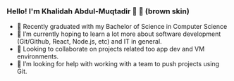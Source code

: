 ### Hello! I'm Khalidah Abdul-Muqtadir 👋 👩 (brown skin)

- 🔭 Recently graduated with my Bachelor of Science in Computer Science
- 🌱 I’m currently hoping to learn a lot more about software development (Git/Github, React, Node.js, etc) and IT in general.
- 👯 Looking to collaborate on projects related too app dev and VM environments.
- 🤔 I’m looking for help with working with a team to push projects using Git. 

